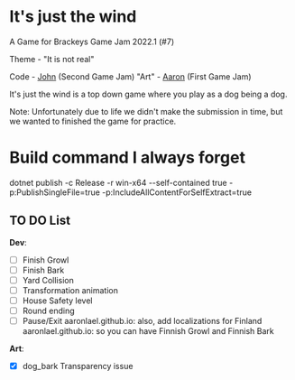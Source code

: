 # It's just the wind

A Game for Brackeys Game Jam 2022.1 (#7) 

Theme - "It is not real"

Code - [John](https://github.com/Nhawdge) (Second Game Jam)
"Art" - [Aaron](https://github.com/aaronlael) (First Game Jam)

It's just the wind is a top down game where you play as a dog being a dog.

Note: Unfortunately due to life we didn't make the submission in time, but we wanted to finished the game for practice.

# Build command I always forget

dotnet publish -c Release -r win-x64 --self-contained true -p:PublishSingleFile=true -p:IncludeAllContentForSelfExtract=true

## TO DO List

**Dev**:

* [ ] Finish Growl
* [ ] Finish Bark
* [ ] Yard Collision
* [ ] Transformation animation
* [ ] House Safety level
* [ ] Round ending
* [ ] Pause/Exit
aaronlael.github.io: also, add localizations for Finland
aaronlael.github.io: so you can have Finnish Growl and Finnish Bark

**Art**:

* [x] dog_bark Transparency issue 
